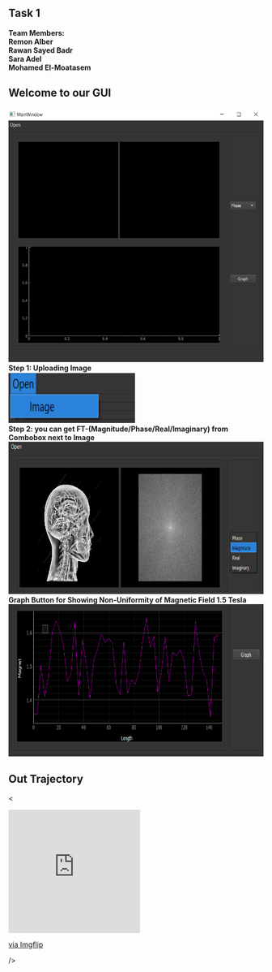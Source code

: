 ## Task 1
**Team Members:**<br/>
**Remon Alber**<br/>
**Rawan Sayed Badr**<br/>
**Sara Adel**<br/>
**Mohamed El-Moatasem**<br/>

## Welcome to our GUI
<img src="1.png" width="600" height="500" /> <br/>
**Step 1: Uploading Image** <br/>
<img src="2.png" width="250" height="100" /> <br/>
**Step 2: you can get FT-(Magnitude/Phase/Real/Imaginary) from Combobox next to Image** <br/>
<img src="3.png" width="600" height="300" /> <br/>
**Graph Button for Showing Non-Uniformity of Magnetic Field 1.5 Tesla** <br/>
<img src="4.png" width="600" height="300" /> <br/>

## Out Trajectory
<<div style="width:260px;max-width:100%;"><div style="height:0;padding-bottom:93.46%;position:relative;"><iframe width="260" height="243" style="position:absolute;top:0;left:0;width:100%;height:100%;" frameBorder="0" src="https://imgflip.com/embed/3ves19"></iframe></div><p><a href="https://imgflip.com/gif/3ves19">via Imgflip</a></p></div> /> <br/>
